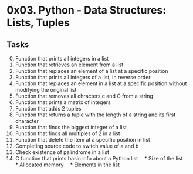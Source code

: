 
# 0x03. Python - Data Structures: Lists, Tuples

## Tasks

0. Function that prints all integers in a list
1. Function that retrieves an element from a list
2. Function that replaces an element of a list at a specific position
3. Function that prints all integers of a list, in reverse order
4. Function that replaces an element in a list at a specific position without modifying the original list
5. Function that removes all chracters c and C from a string
6. Function that prints a matrix of integers
7. Function that adds 2 tuples
8. Function that returns a tuple with the length of a string and its first character
9. Function that finds the biggest integer of a list
10. Function that finds all multiples of 2 in a list
11. Function that delete the item at a specific position in list
12. Completing source code to switch value of a and b
12. Check existence of palindrome in a list
13. C function that prints basic info about a Python list
&emsp;* Size of the list
&emsp;* Allocated memory
&emsp;* Elements in the list
